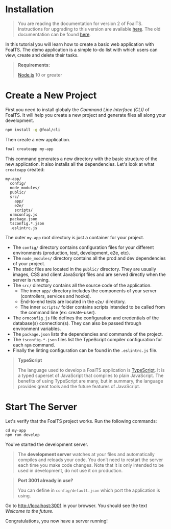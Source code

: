 # Installation

> You are reading the documentation for version 2 of FoalTS. Instructions for upgrading to this version are available [here](../upgrade-to-v2/index.md). The old documentation can be found [here](https://github.com/FoalTS/foal/tree/v1/docs).

In this tutorial you will learn how to create a basic web application with FoalTS. The demo application is a simple to-do list with which users can view, create and delete their tasks.

> **Requirements:**
>
> [Node.js](https://nodejs.org/en/) 10 or greater

# Create a New Project

First you need to install globaly the *Command Line Interface (CLI)* of FoalTS. It will help you create a new project and generate files all along your development.

```sh
npm install -g @foal/cli
```

Then create a new application.

```sh
foal createapp my-app
```

This command generates a new directory with the basic structure of the new application. It also installs all the dependencies. Let's look at what `createapp` created:

```shell
my-app/
  config/
  node_modules/
  public/
  src/
    app/
    e2e/
    scripts/
  ormconfig.js
  package.json
  tsconfig.*.json
  .eslintrc.js
```

The outer `my-app` root directory is just a container for your project.
- The `config/` directory contains configuration files for your different environments (production, test, development, e2e, etc).
- The `node_modules/` directory contains all the prod and dev dependencies of your project.
- The static files are located in the `public/` directory. They are usually images, CSS and client JavaScript files and are served directly when the server is running.
- The `src/` directory contains all the source code of the application.
  - The inner `app/` directory includes the components of your server (controllers, services and hooks).
  - End-to-end tests are located in the `e2e/` directory.
  - The inner `scripts/` folder contains scripts intended to be called from the command line (ex: create-user).
- The `ormconfig.js` file defines the configuration and credentials of the database(s) connection(s). They can also be passed through environment variables.
- The `package.json` lists the dependencies and commands of the project.
- The `tsconfig.*.json` files list the TypeScript compiler configuration for each `npm` command.
- Finally the linting configuration can be found in the `.eslintrc.js` file.

> **TypeScript**
>
> The language used to develop a FoalTS application is [TypeScript](https://www.typescriptlang.org/). It is a typed superset of JavaScript that compiles to plain JavaScript. The benefits of using TypeScript are many, but in summary, the language provides great tools and the future features of JavaScript.

# Start The Server

Let's verify that the FoalTS project works. Run the following commands:

```
cd my-app
npm run develop
```

You've started the development server.

> The **development server** watches at your files and automatically compiles and reloads your code. You don’t need to restart the server each time you make code changes. Note that it is only intended to be used in development, do not use it on production.


> **Port 3001 already in use?**
>
> You can define in `config/default.json` which port the application is using.

Go to [http://localhost:3001](http://localhost:3001) in your browser. You should see the text *Welcome to the future*.

Congratulations, you now have a server running!
